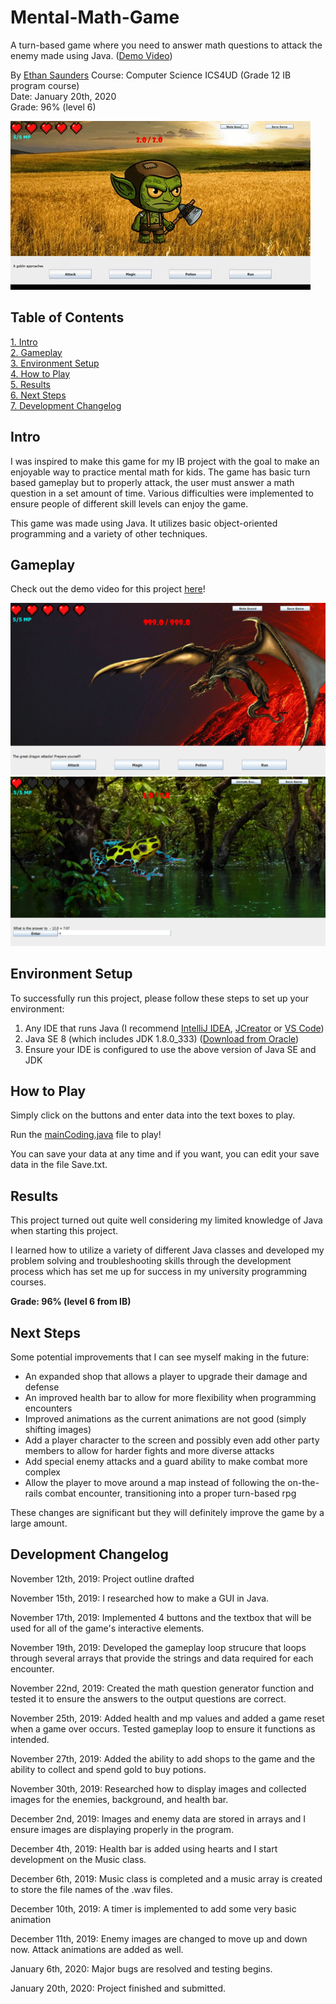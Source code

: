 # Mental-Math-Game
A turn-based game where you need to answer math questions to attack the enemy made using Java. ([Demo Video](https://youtu.be/xOqi7ggbNU8))

By [Ethan Saunders](https://github.com/esaundere) 
Course: Computer Science ICS4UD (Grade 12 IB program course)  
Date: January 20th, 2020  
Grade: 96% (level 6)

![Mental Math Game Gif](Assets/demo.gif)  

## Table of Contents
[1. Intro](#Intro)  
[2. Gameplay](#Gameplay)  
[3. Environment Setup](#Environment-Setup)  
[4. How to Play](#How-to-Play)  
[5. Results](#Results)  
[6. Next Steps](#Next-Steps)  
[7. Development Changelog](#Development-Changelog)

## Intro

I was inspired to make this game for my IB project with the goal to make an enjoyable way to practice mental math for kids. The game has basic turn based gameplay but to properly attack, the user must answer a math question in a set amount of time. Various difficulties were implemented to ensure people of different skill levels can enjoy the game.

This game was made using Java. It utilizes basic object-oriented programming and a variety of other techniques.

## Gameplay

Check out the demo video for this project [here](https://youtu.be/xOqi7ggbNU8)!

![Mental Math Game Battle](Assets/battle.png)  
![Mental Math Game Attack](Assets/attack.png)

## Environment Setup

To successfully run this project, please follow these steps to set up your environment:

1. Any IDE that runs Java (I recommend [IntelliJ IDEA](https://www.jetbrains.com/idea/), [JCreator](https://www.deepcrazyworld.com/how-to-download-jcreator-pro/) or [VS Code](https://code.visualstudio.com/download))
2. Java SE 8 (which includes JDK 1.8.0_333) ([Download from Oracle](https://www.oracle.com/java/technologies/javase/javase8u211-later-archive-downloads.html))
3. Ensure your IDE is configured to use the above version of Java SE and JDK

## How to Play

Simply click on the buttons and enter data into the text boxes to play.

Run the [mainCoding.java](mainCoding.java) file to play!

You can save your data at any time and if you want, you can edit your save data in the file Save.txt.

## Results

This project turned out quite well considering my limited knowledge of Java when starting this project.

I learned how to utilize a variety of different Java classes and developed my problem solving and troubleshooting skills through the development process which has set me up for success in my university programming courses.

**Grade: 96% (level 6 from IB)**

## Next Steps
Some potential improvements that I can see myself making in the future:

- An expanded shop that allows a player to upgrade their damage and defense
- An improved health bar to allow for more flexibility when programming encounters
- Improved animations as the current animations are not good (simply shifting images)
- Add a player character to the screen and possibly even add other party members to allow for harder fights and more diverse attacks
- Add special enemy attacks and a guard ability to make combat more complex
- Allow the player to move around a map instead of following the on-the-rails combat encounter, transitioning into a proper turn-based rpg

These changes are significant but they will definitely improve the game by a large amount.

## Development Changelog
November 12th, 2019: Project outline drafted

November 15th, 2019: I researched how to make a GUI in Java.

November 17th, 2019: Implemented 4 buttons and the textbox that will be used for all of the game's interactive elements.

November 19th, 2019: Developed the gameplay loop strucure that loops through several arrays that provide the strings and data required for each encounter.

November 22nd, 2019: Created the math question generator function and tested it to ensure the answers to the output questions are correct.

November 25th, 2019: Added health and mp values and added a game reset when a game over occurs. Tested gameplay loop to ensure it functions as intended.

November 27th, 2019: Added the ability to add shops to the game and the ability to collect and spend gold to buy potions.

November 30th, 2019: Researched how to display images and collected images for the enemies, background, and health bar.

December 2nd, 2019: Images and enemy data are stored in arrays and I ensure images are displaying properly in the program.

December 4th, 2019: Health bar is added using hearts and I start development on the Music class.

December 6th, 2019: Music class is completed and a music array is created to store the file names of the .wav files.

December 10th, 2019: A timer is implemented to add some very basic animation

December 11th, 2019: Enemy images are changed to move up and down now. Attack animations are added as well.

January 6th, 2020: Major bugs are resolved and testing begins.

January 20th, 2020: Project finished and submitted.
